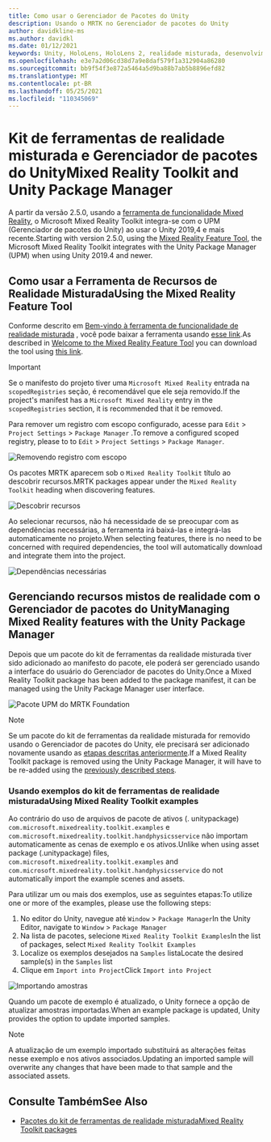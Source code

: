 ```yaml
---
title: Como usar o Gerenciador de Pacotes do Unity
description: Usando o MRTK no Gerenciador de pacotes do Unity
author: davidkline-ms
ms.author: davidkl
ms.date: 01/12/2021
keywords: Unity, HoloLens, HoloLens 2, realidade misturada, desenvolvimento, pacotes MRTK,
ms.openlocfilehash: e3e7a2d06cd38d7a9e8daf579f1a312904a86280
ms.sourcegitcommit: bb9f54f3e872a5464a5d9ba88b7ab5b8896efd82
ms.translationtype: MT
ms.contentlocale: pt-BR
ms.lasthandoff: 05/25/2021
ms.locfileid: "110345069"
---
```

# <a name="mixed-reality-toolkit-and-unity-package-manager"></a><span data-ttu-id="400c5-104">Kit de ferramentas de realidade misturada e Gerenciador de pacotes do Unity</span><span class="sxs-lookup"><span data-stu-id="400c5-104">Mixed Reality Toolkit and Unity Package Manager</span></span>

<span data-ttu-id="400c5-105">A partir da versão 2.5.0, usando a [ferramenta de funcionalidade Mixed Reality](/windows/mixed-reality/develop/unity/welcome-to-mr-feature-tool), o Microsoft Mixed Reality Toolkit integra-se com o UPM (Gerenciador de pacotes do Unity) ao usar o Unity 2019,4 e mais recente.</span><span class="sxs-lookup"><span data-stu-id="400c5-105">Starting with version 2.5.0, using the [Mixed Reality Feature Tool](/windows/mixed-reality/develop/unity/welcome-to-mr-feature-tool), the Microsoft Mixed Reality Toolkit integrates with the Unity Package Manager (UPM) when using Unity 2019.4 and newer.</span></span>

## <a name="using-the-mixed-reality-feature-tool"></a><span data-ttu-id="400c5-106">Como usar a Ferramenta de Recursos de Realidade Misturada</span><span class="sxs-lookup"><span data-stu-id="400c5-106">Using the Mixed Reality Feature Tool</span></span>

<span data-ttu-id="400c5-107">Conforme descrito em [Bem-vindo à ferramenta de funcionalidade de realidade misturada](/windows/mixed-reality/develop/unity/welcome-to-mr-feature-tool) , você pode baixar a ferramenta usando [esse link](https://aka.ms/MRFeatureTool).</span><span class="sxs-lookup"><span data-stu-id="400c5-107">As described in [Welcome to the Mixed Reality Feature Tool](/windows/mixed-reality/develop/unity/welcome-to-mr-feature-tool) you can download the tool using [this link](https://aka.ms/MRFeatureTool).</span></span>

> [!IMPORTANT]
> <span data-ttu-id="400c5-108">Se o manifesto do projeto tiver uma `Microsoft Mixed Reality` entrada na `scopedRegistries` seção, é recomendável que ele seja removido.</span><span class="sxs-lookup"><span data-stu-id="400c5-108">If the project's manifest has a `Microsoft Mixed Reality` entry in the `scopedRegistries` section, it is recommended that it be removed.</span></span>
>
> <span data-ttu-id="400c5-109">Para remover um registro com escopo configurado, acesse para `Edit`  >  `Project Settings`  >  `Package Manager` .</span><span class="sxs-lookup"><span data-stu-id="400c5-109">To remove a configured scoped registry, please to to `Edit` > `Project Settings` > `Package Manager`.</span></span>
>
> ![Removendo registro com escopo](../features/images/packaging/RemoveScopedRegistry.png)

<span data-ttu-id="400c5-111">Os pacotes MRTK aparecem sob o `Mixed Reality Toolkit` título ao descobrir recursos.</span><span class="sxs-lookup"><span data-stu-id="400c5-111">MRTK packages appear under the `Mixed Reality Toolkit` heading when discovering features.</span></span>

![Descobrir recursos](../features/images/packaging/DiscoverFeatures.png)

<span data-ttu-id="400c5-113">Ao selecionar recursos, não há necessidade de se preocupar com as dependências necessárias, a ferramenta irá baixá-las e integrá-las automaticamente no projeto.</span><span class="sxs-lookup"><span data-stu-id="400c5-113">When selecting features, there is no need to be concerned with required dependencies, the tool will automatically download and integrate them into the project.</span></span>

![Dependências necessárias](../features/images/packaging/RequiredDependencies.png)

## <a name="managing-mixed-reality-features-with-the-unity-package-manager"></a><span data-ttu-id="400c5-115">Gerenciando recursos mistos de realidade com o Gerenciador de pacotes do Unity</span><span class="sxs-lookup"><span data-stu-id="400c5-115">Managing Mixed Reality features with the Unity Package Manager</span></span>

<span data-ttu-id="400c5-116">Depois que um pacote do kit de ferramentas da realidade misturada tiver sido adicionado ao manifesto do pacote, ele poderá ser gerenciado usando a interface do usuário do Gerenciador de pacotes do Unity.</span><span class="sxs-lookup"><span data-stu-id="400c5-116">Once a Mixed Reality Toolkit package has been added to the package manifest, it can be managed using the Unity Package Manager user interface.</span></span>

![Pacote UPM do MRTK Foundation](../features/images/packaging/MRTK_FoundationUPM.png)

> [!NOTE]
> <span data-ttu-id="400c5-118">Se um pacote do kit de ferramentas da realidade misturada for removido usando o Gerenciador de pacotes do Unity, ele precisará ser adicionado novamente usando as [etapas descritas anteriormente](#using-the-mixed-reality-feature-tool).</span><span class="sxs-lookup"><span data-stu-id="400c5-118">If a Mixed Reality Toolkit package is removed using the Unity Package Manager, it will have to be re-added using the [previously described steps](#using-the-mixed-reality-feature-tool).</span></span>

### <a name="using-mixed-reality-toolkit-examples"></a><span data-ttu-id="400c5-119">Usando exemplos do kit de ferramentas de realidade misturada</span><span class="sxs-lookup"><span data-stu-id="400c5-119">Using Mixed Reality Toolkit examples</span></span>

<span data-ttu-id="400c5-120">Ao contrário do uso de arquivos de pacote de ativos (. unitypackage) `com.microsoft.mixedreality.toolkit.examples` e `com.microsoft.mixedreality.toolkit.handphysicsservice` não importam automaticamente as cenas de exemplo e os ativos.</span><span class="sxs-lookup"><span data-stu-id="400c5-120">Unlike when using asset package (.unitypackage) files, `com.microsoft.mixedreality.toolkit.examples` and `com.microsoft.mixedreality.toolkit.handphysicsservice` do not automatically import the example scenes and assets.</span></span>

<span data-ttu-id="400c5-121">Para utilizar um ou mais dos exemplos, use as seguintes etapas:</span><span class="sxs-lookup"><span data-stu-id="400c5-121">To utilize one or more of the examples, please use the following steps:</span></span>

1. <span data-ttu-id="400c5-122">No editor do Unity, navegue até `Window` > `Package Manager`</span><span class="sxs-lookup"><span data-stu-id="400c5-122">In the Unity Editor, navigate to `Window` > `Package Manager`</span></span>
1. <span data-ttu-id="400c5-123">Na lista de pacotes, selecione `Mixed Reality Toolkit Examples`</span><span class="sxs-lookup"><span data-stu-id="400c5-123">In the list of packages, select `Mixed Reality Toolkit Examples`</span></span>
1. <span data-ttu-id="400c5-124">Localize os exemplos desejados na `Samples` lista</span><span class="sxs-lookup"><span data-stu-id="400c5-124">Locate the desired sample(s) in the `Samples` list</span></span>
1. <span data-ttu-id="400c5-125">Clique em `Import into Project`</span><span class="sxs-lookup"><span data-stu-id="400c5-125">Click `Import into Project`</span></span>

![Importando amostras](../features/images/packaging/MRTK_ExamplesUpm.png)

<span data-ttu-id="400c5-127">Quando um pacote de exemplo é atualizado, o Unity fornece a opção de atualizar amostras importadas.</span><span class="sxs-lookup"><span data-stu-id="400c5-127">When an example package is updated, Unity provides the option to update imported samples.</span></span>

> [!NOTE]
> <span data-ttu-id="400c5-128">A atualização de um exemplo importado substituirá as alterações feitas nesse exemplo e nos ativos associados.</span><span class="sxs-lookup"><span data-stu-id="400c5-128">Updating an imported sample will overwrite any changes that have been made to that sample and the associated assets.</span></span>

## <a name="see-also"></a><span data-ttu-id="400c5-129">Consulte Também</span><span class="sxs-lookup"><span data-stu-id="400c5-129">See Also</span></span>

- [<span data-ttu-id="400c5-130">Pacotes do kit de ferramentas de realidade misturada</span><span class="sxs-lookup"><span data-stu-id="400c5-130">Mixed Reality Toolkit packages</span></span>](../packages/mrtk-packages.md)